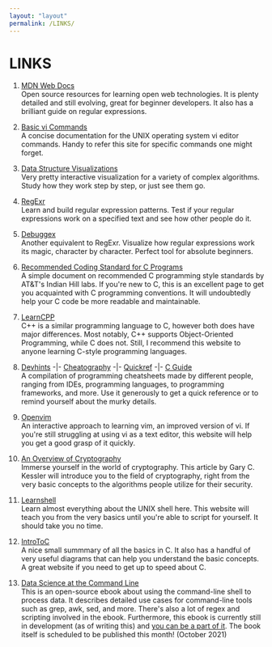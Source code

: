 ```yaml
---
layout: "layout"
permalink: /LINKS/
---
```


# LINKS

1. [MDN Web Docs](https://developer.mozilla.org/en-US/)<br>
Open source resources for learning open web technologies.
It is plenty detailed and still evolving, great for beginner developers.
It also has a brilliant guide on regular expressions.

2. [Basic vi Commands](https://www.cs.colostate.edu/helpdocs/vi.html)<br>
A concise documentation for the UNIX operating system vi editor commands.
Handy to refer this site for specific commands one might forget.

3. [Data Structure Visualizations](https://www.cs.usfca.edu/~galles/visualization/Algorithms.html)<br>
Very pretty interactive visualization for a variety of complex algorithms.
Study how they work step by step, or just see them go.

4. [RegExr](https://godbolt.org/)<br>
Learn and build regular expression patterns.
Test if your regular expressions work on a specified text and see how other people do it.

5. [Debuggex](https://www.debuggex.com/)<br>
Another equivalent to RegExr.
Visualize how regular expressions work its magic, character by character.
Perfect tool for absolute beginners.

6. [Recommended Coding Standard for C Programs](https://www.doc.ic.ac.uk/lab/cplus/cstyle.html)<br>
A simple document on recommended C programming style standards by AT&T's Indian Hill labs.
If you're new to C, this is an excellent page to get you acquainted with C programming conventions.
It will undoubtedly help your C code be more readable and maintainable.

7. [LearnCPP](https://www.learncpp.com/)<br>
C++ is a similar programming language to C, however both does have major differences. Most notably, C++ supports Object-Oriented Programming, while C does not. Still, I recommend this website to anyone learning C-style programming languages.

8. [Devhints](https://devhints.io/) -|- [Cheatography](https://cheatography.com/programming/) -|- [Quickref](https://quickref.me/) -|- [C Guide](https://courses.cs.washington.edu/courses/cse351/14sp/sections/1/Cheatsheet-c.pdf)<br>
A compilation of programming cheatsheets made by different people, ranging from IDEs, programming languages, to programming frameworks, and more. Use it generously to get a quick reference or to remind yourself about the murky details.

9. [Openvim](https://www.openvim.com/tutorial.html)<br>
An interactive approach to learning vim, an improved version of vi. If you're still struggling at using vi as a text editor, this website will help you get a good grasp of it quickly.

10. [An Overview of Cryptography](https://www.garykessler.net/library/crypto.html)<br>
Immerse yourself in the world of cryptography. This article by Gary C. Kessler will introduce you to the field of cryptography, right from the very basic concepts to the algorithms people utilize for their security.

11. [Learnshell](https://www.learnshell.org/)<br>
Learn almost everything about the UNIX shell here. This website will teach you from the very basics until you're able to script for yourself. It should take you no time.

12. [IntroToC](https://eleceng.dit.ie/frank/IntroToC/)<br>
A nice small summmary of all the basics in C. It also has a handful of very useful diagrams that can help you understand the basic concepts. A great website if you need to get up to speed about C.

13. [Data Science at the Command Line](https://www.datascienceatthecommandline.com/2e/)<br>
This is an open-source ebook about using the command-line shell to process data. It describes detailed use cases for command-line tools such as grep, awk, sed, and more. There's also a lot of regex and scripting involved in the ebook. Furthermore, this ebook is currently still in development (as of writing this) and [you can be a part of it](https://github.com/jeroenjanssens/data-science-at-the-command-line). The book itself is scheduled to be published this month! (October 2021)
